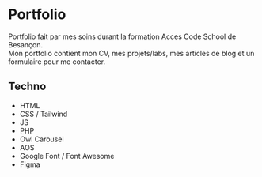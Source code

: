 # Portfolio

Portfolio fait par mes soins durant la formation Acces Code School de Besançon.  
Mon portfolio contient mon CV, mes projets/labs, mes articles de blog et un formulaire pour me contacter.


## Techno

- HTML
- CSS / Tailwind
- JS
- PHP
- Owl Carousel
- AOS
- Google Font / Font Awesome
- Figma